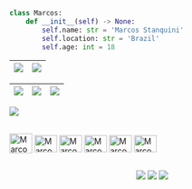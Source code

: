 ```python
class Marcos:
    def __init__(self) -> None:
        self.name: str = 'Marcos Stanquini'
        self.location: str = 'Brazil'
        self.age: int = 18
```

<div>

  | ![](http://github-profile-summary-cards.vercel.app/api/cards/profile-details?username=MarcosStanquini&theme=github_dark) | ![](http://github-profile-summary-cards.vercel.app/api/cards/stats?username=MarcosStanquini&theme=github_dark)
| :-: | :-: |

| ![](http://github-profile-summary-cards.vercel.app/api/cards/productive-time?username=MarcosStanquini&theme=github_dark&utcOffset=8) | ![](http://github-profile-summary-cards.vercel.app/api/cards/repos-per-language?username=MarcosStanquini&theme=github_dark) | ![](http://github-profile-summary-cards.vercel.app/api/cards/most-commit-language?username=MarcosStanquini&theme=github_dark)
| :-: | :-: | :-: |
  
</div>

![](./profile-3d-contrib/profile-night-rainbow.svg)

  
<div style="display: inline_block"><br>
<img align="center" alt="Marcos-Java" height="35" width="40" src="https://cdn.jsdelivr.net/gh/devicons/devicon/icons/python/python-original.svg" />
<img align="center" alt="Marcos-Java" height="30" width="40" src="https://cdn.jsdelivr.net/gh/devicons/devicon/icons/django/django-plain.svg" />
<img align="center" alt="Marcos-Java" height="30" width="40" src="https://cdn.jsdelivr.net/gh/devicons/devicon@latest/icons/go/go-original.svg" />
<img align="center" alt="Marcos-Java" height="30" width="40" src="https://cdn.jsdelivr.net/gh/devicons/devicon/icons/java/java-original.svg" />    
<img align="center" alt="Marcos-Java" height="30" width="40" src="https://cdn.jsdelivr.net/gh/devicons/devicon@latest/icons/postgresql/postgresql-original.svg" />
<img align="center" alt="Marcos-Java" height="30" width="40" src="https://cdn.jsdelivr.net/gh/devicons/devicon@latest/icons/docker/docker-original.svg" />
















</div>
  
##


<div align="center">
  <a href="https://www.instagram.com/stanquini_marcos/"><img src="https://img.shields.io/badge/Instagram-%23E4405F.svg?style=for-the-badge&logo=Instagram&logoColor=white"/></a>
  <a href="https://www.linkedin.com/in/marcos-stanquini-aa81b2222/"><img src="https://img.shields.io/badge/linkedin-%230077B5.svg?style=for-the-badge&logo=linkedin&logoColor=white"/></a>
<a href = "mailto:marcossnarquini@gmail.com"><img src="https://img.shields.io/badge/-Gmail-%23333?style=for-the-badge&logo=gmail&logoColor=white" target="_blank"></a>

<div>
